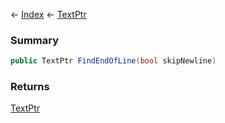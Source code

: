 ← [Index](Api-Index) ← [TextPtr](VRage.Game.ModAPI.Ingame.Utilities.TextPtr)

### Summary

```csharp
public TextPtr FindEndOfLine(bool skipNewline)
```

### Returns

[TextPtr](VRage.Game.ModAPI.Ingame.Utilities.TextPtr)

